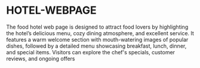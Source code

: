 # HOTEL-WEBPAGE
The food hotel web page is designed to attract food lovers by highlighting the hotel’s delicious menu, cozy dining atmosphere, and excellent service. It features a warm welcome section with mouth-watering images of popular dishes, followed by a detailed menu showcasing breakfast, lunch, dinner, and special items. Visitors can explore the chef's specials, customer reviews, and ongoing offers
